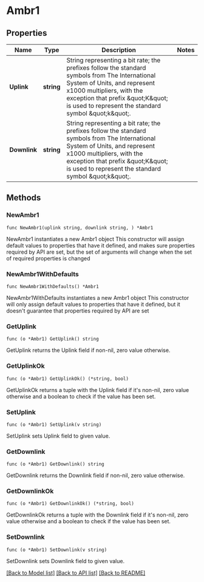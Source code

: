 # Ambr1

## Properties

Name | Type | Description | Notes
------------ | ------------- | ------------- | -------------
**Uplink** | **string** | String representing a bit rate; the prefixes follow the standard symbols from The International System of Units, and represent x1000 multipliers, with the exception that prefix \&quot;K\&quot; is used to represent the standard symbol \&quot;k\&quot;.  | 
**Downlink** | **string** | String representing a bit rate; the prefixes follow the standard symbols from The International System of Units, and represent x1000 multipliers, with the exception that prefix \&quot;K\&quot; is used to represent the standard symbol \&quot;k\&quot;.  | 

## Methods

### NewAmbr1

`func NewAmbr1(uplink string, downlink string, ) *Ambr1`

NewAmbr1 instantiates a new Ambr1 object
This constructor will assign default values to properties that have it defined,
and makes sure properties required by API are set, but the set of arguments
will change when the set of required properties is changed

### NewAmbr1WithDefaults

`func NewAmbr1WithDefaults() *Ambr1`

NewAmbr1WithDefaults instantiates a new Ambr1 object
This constructor will only assign default values to properties that have it defined,
but it doesn't guarantee that properties required by API are set

### GetUplink

`func (o *Ambr1) GetUplink() string`

GetUplink returns the Uplink field if non-nil, zero value otherwise.

### GetUplinkOk

`func (o *Ambr1) GetUplinkOk() (*string, bool)`

GetUplinkOk returns a tuple with the Uplink field if it's non-nil, zero value otherwise
and a boolean to check if the value has been set.

### SetUplink

`func (o *Ambr1) SetUplink(v string)`

SetUplink sets Uplink field to given value.


### GetDownlink

`func (o *Ambr1) GetDownlink() string`

GetDownlink returns the Downlink field if non-nil, zero value otherwise.

### GetDownlinkOk

`func (o *Ambr1) GetDownlinkOk() (*string, bool)`

GetDownlinkOk returns a tuple with the Downlink field if it's non-nil, zero value otherwise
and a boolean to check if the value has been set.

### SetDownlink

`func (o *Ambr1) SetDownlink(v string)`

SetDownlink sets Downlink field to given value.



[[Back to Model list]](../README.md#documentation-for-models) [[Back to API list]](../README.md#documentation-for-api-endpoints) [[Back to README]](../README.md)



